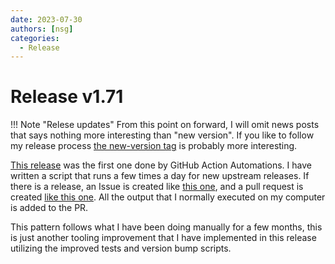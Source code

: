 ```yaml
---
date: 2023-07-30
authors: [nsg]
categories:
  - Release
---
```


# Release v1.71

!!! Note "Relese updates"
    From this point on forward, I will omit news posts that says nothing more interesting than "new version".
    If you like to follow my release process [the new-version tag](https://github.com/nsg/immich-distribution/issues?q=is%3Aissue+label%3Anew-version+) is probably more interesting.

[This release](https://github.com/nsg/immich-distribution/issues/74) was the first one done by GitHub Action Automations. I have written a script that runs a few times a day for new upstream releases. If there is a release, an Issue is created like [this one](https://github.com/nsg/immich-distribution/issues/74), and a pull request is created [like this one](https://github.com/nsg/immich-distribution/pull/81). All the output that I normally executed on my computer is added to the PR.

This pattern follows what I have been doing manually for a few months, this is just another tooling improvement that I have implemented in this release utilizing the improved tests and version bump scripts.
